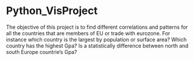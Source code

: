 # Python_VisProject
The objective of this project is to find different correlations and patterns for all the countries that are members of EU or trade with eurozone. For instance which country is the largest by population or surface area? Which country has the highest Gpa? Is a statistically difference between north and south Europe countrie’s Gpa?
